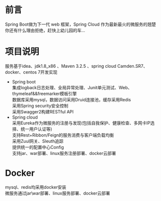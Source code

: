 # 前言  
Spring Boot做为下一代 web 框架，Spring Cloud 作为最新最火的微服务的翘楚  
你还有什么理由拒绝，赶快上幼儿园的车...  

# 项目说明  
服务基于idea、jdk1.8_x86 、Maven 3.2.5 、spring cloud Camden.SR7、docker、centos 7开发实现  
* Spring boot  
集成logback日志处理、全局异常处理、Junit单元测试、Web、thymeleaf&&freemarker模板引擎  
数据库采用mysql，数据访问采用Druid连接池，缓存采用Redis  
采用Spring security安全控制  
采用Swagger2构建RESTful API  
* Spring cloud  
采用Eureka作为微服务的注册与发现(包括自我保护、健康检查、多网卡IP选择、统一用户认证等)  
支持Rest+Ribbon/Feign的服务消费与客户端负载均衡  
采用Zuul网关、Sleuth追踪  
提供统一的配置中心Config  
支持jar、war部署、linux服务注册部署、docker云部署  
# Docker  
mysql、redis均采用docker安装  
微服务通过jar\war部署、linux服务部署、docker云部署  




